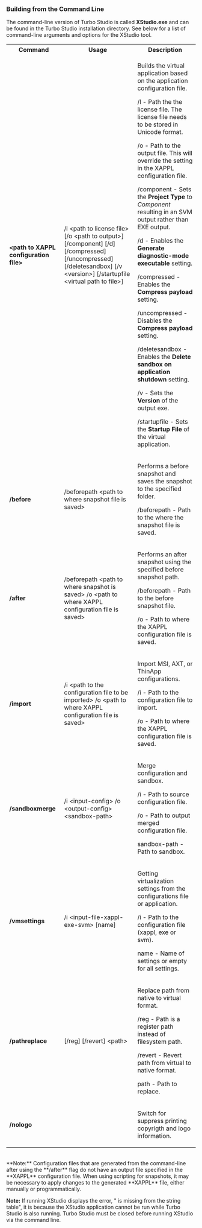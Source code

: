 ### Building from the Command Line

The command-line version of Turbo Studio is called <b>XStudio.exe</b> and can be found in the Turbo Studio installation directory. See below for a list of command-line arguments and options for the XStudio tool.

<table>
	<tr>
		<th>Command</th>
		<th>Usage</th>
		<th>Description</th>
	</tr>
	<tr>
        <td><strong><span>&lt;path to XAPPL configuration file&gt;</span></strong></td>
        <td><span>/l &lt;path to license file&gt; [/o &lt;path to output&gt;] [/component] [/d] [/compressed] [/uncompressed] [/deletesandbox] [/v &lt;version&gt;] [/startupfile &lt;virtual path to file&gt;]</span></td>
        <td>
            <p>Builds the virtual application based on the application configuration file.</p>
            <p>/l - Path the the license file. <span>The license file needs to be stored in Unicode format.</span></p>
            <p>/o - Path to the output file. This will override the setting in the XAPPL <span>configuration </span>file.</p>
            <p>/component - Sets the <strong>Project Type</strong> to <em>Component</em> resulting in an SVM output rather than EXE output.&nbsp;</p>
            <p>/d - Enables the <strong>Generate diagnostic-mode executable </strong>setting.</p>
            <p>/compressed - Enables the <strong>Compress payload</strong> setting.</p>
            <p>/uncompressed - Disables the <strong>Compress payload</strong> setting.</p>
            <p>/deletesandbox - Enables the <strong>Delete sandbox on application shutdown</strong> setting.</p>
            <p>/v - Sets the <strong>Version </strong>of the output exe.</p>
            <p>/startupfile - Sets the <strong>Startup File</strong> of the virtual application.</p>
        </td>
    </tr>
    <tr>
        <td>
            <p><strong>/before</strong></p>
        </td>
        <td>/beforepath &lt;path to where snapshot file is saved&gt;</td>
        <td>
            <p>Performs a before snapshot and saves the snapshot to the specified folder.</p>
            <p>/beforepath - Path to the where the snapshot file is saved.</p>
        </td>
    </tr>
    <tr>
        <td>
            <p><strong>/after</strong></p>
        </td>
        <td>
            <p>/beforepath &lt;path to where snapshot is saved&gt; /o &lt;path to where XAPPL configuration file is saved&gt;</p>
        </td>
        <td>
            <p>Performs an after snapshot using the specified before snapshot path.</p>
            <p>/beforepath - Path to the before snapshot file.</p>
            <p>/o - Path to where the XAPPL configuration file is saved.</p>
        </td>
    </tr>
    <tr>
        <td>
             <p><strong>/import</strong></p>
        </td>
        <td>/i &lt;path to the configuration file to be imported&gt; /o <span>&lt;path to where XAPPL configuration file is saved&gt;</span></td>
        <td>
            <p>Import MSI, AXT, or ThinApp configurations.</p>
            <p>/i - Path to the configuration file to import.</p>
            <p>/o - Path to where the <span>XAPPL configuration file is saved.</span></p>
        </td>
    </tr>
    <tr>
        <td>
             <p><strong>/sandboxmerge</strong></p>
        </td>
        <td>/i &lt;input-config&gt; /o &lt;output-config&gt; &lt;sandbox-path&gt;</td>
        <td>
            <p>Merge configuration and sandbox.</p>
            <p>/i - Path to source configuration file.</p>
            <p>/o - Path to output merged configuration file.</p>
            <p>sandbox-path - Path to sandbox.</p>
        </td>
    </tr>
    <tr>
        <td>
             <p><strong>/vmsettings</strong></p>
        </td>
        <td>/i &lt;input-file-xappl-exe-svm&gt [name]</td>
        <td>
            <p>Getting virtualization settings from the configurations file or application.</p>
            <p>/i - Path to the configuration file (xappl, exe or svm).</p>
            <p>name - Name of settings or empty for all settings.</p>
        </td>
    </tr>
    <tr>
        <td>
             <p><strong>/pathreplace</strong></p>
        </td>
        <td>[/reg] [/revert] &lt;path&gt</td>
        <td>
            <p>Replace path from native to virtual format.</p>
            <p>/reg - Path is a register path instead of filesystem path.</p>
            <p>/revert - Revert path from virtual to native format.</p>
            <p>path - Path to replace.</p>
        </td>
    </tr>
        <td>
             <p><strong>/nologo</strong></p>
        </td>
        <td></td>
        <td>
            <p>Switch for suppress printing copyrigth and logo information.</p>
        </td>
    </tr>
</table>
<br>
**Note:** Configuration files that are generated from the command-line after using the **/after** flag do not have an output file specified in the **XAPPL** configuration file. When using scripting for snapshots, it may be necessary to apply changes to the generated **XAPPL** file, either manually or programmatically.

**Note:** If running XStudio displays the error, "<SandboxCollision> is missing from the string table", it is because the XStudio application cannot be run while Turbo Studio is also running. Turbo Studio must be closed before running XStudio via the command line.